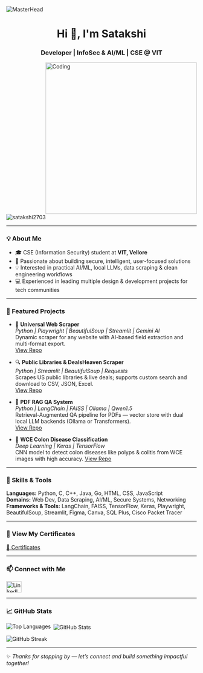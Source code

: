 ![MasterHead](https://sukhbinder.wordpress.com/wp-content/uploads/2022/01/snow_banner_o.gif)

<h1 align="center">Hi 👋, I'm Satakshi</h1>
<h3 align="center">Developer | InfoSec & AI/ML  | CSE @ VIT</h3>

<img align="right" alt="Coding" width="400" src="https://miro.medium.com/v2/resize:fit:1400/1*qdAW1TjCN57h1lbuuzvchg.gif">

<p align="left">
  <img src="https://komarev.com/ghpvc/?username=satakshi2703&label=Profile%20views&color=0e75b6&style=flat" alt="satakshi2703" />
</p>

---

### 💡 About Me

- 🎓 CSE (Information Security) student at **VIT, Vellore**
- 🧩 Passionate about building secure, intelligent, user-focused solutions
- 💡 Interested in practical AI/ML, local LLMs, data scraping & clean engineering workflows
- 💻 Experienced in leading multiple design & development projects for tech communities

---

### 📌 Featured Projects

- 🚀 **Universal Web Scraper**  
  *Python | Playwright | BeautifulSoup | Streamlit | Gemini AI*  
  Dynamic scraper for any website with AI-based field extraction and multi-format export.  
  [View Repo](https://github.com/Satakshi2703/universal-ai-web-scraper)

- 🔍 **Public Libraries & DealsHeaven Scraper**  
  *Python | Streamlit | BeautifulSoup | Requests*  
  Scrapes US public libraries & live deals; supports custom search and download to CSV, JSON, Excel.  
  [View Repo](https://github.com/Satakshi2703/streamlit-data-scraper)

- 📄 **PDF RAG QA System**  
  *Python | LangChain | FAISS | Ollama | Qwen1.5*  
  Retrieval-Augmented QA pipeline for PDFs — vector store with dual local LLM backends (Ollama or Transformers).  
  [View Repo](https://github.com/Satakshi2703/pdf-rag-qa-system)

- 🧬 **WCE Colon Disease Classification**  
  *Deep Learning | Keras | TensorFlow*  
  CNN model to detect colon diseases like polyps & colitis from WCE images with high accuracy.
  [View Repo](https://github.com/Satakshi2703/WCE-Curated-Colon-Disease-Classification-using-Deep-Learning)
---

### 🧩 Skills & Tools

**Languages:** Python, C, C++, Java, Go, HTML, CSS, JavaScript  
**Domains:** Web Dev, Data Scraping, AI/ML, Secure Systems, Networking  
**Frameworks & Tools:** LangChain, FAISS, TensorFlow, Keras, Playwright, BeautifulSoup, Streamlit, Figma, Canva, SQL Plus, Cisco Packet Tracer

---

### 📜 View My Certificates

[📂 Certificates](https://drive.google.com/drive/folders/1-yoGOq8wFaIKjoEKUvNEtMQpNj-aktLC?usp=drive_link)

---

### 📫 Connect with Me

<a href="https://www.linkedin.com/in/satakshi-13419524a/" target="blank">
  <img align="center" src="https://raw.githubusercontent.com/rahuldkjain/github-profile-readme-generator/master/src/images/icons/Social/linked-in-alt.svg" alt="LinkedIn" height="30" width="40" />
</a>

---

### 📈 GitHub Stats

<p>
  <img align="left" src="https://github-readme-stats.vercel.app/api/top-langs?username=satakshi2703&show_icons=true&locale=en&layout=compact" alt="Top Languages" />
</p>

<p>&nbsp;<img align="center" src="https://github-readme-stats.vercel.app/api?username=satakshi2703&show_icons=true&locale=en" alt="GitHub Stats" /></p>

<p><img align="center" src="https://github-readme-streak-stats.herokuapp.com/?user=satakshi2703&" alt="GitHub Streak" /></p>

---

✨ *Thanks for stopping by — let’s connect and build something impactful together!*
